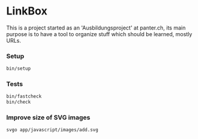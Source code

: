 # LinkBox

This is a project started as an 'Ausbildungsproject' at panter.ch, 
its main purpose is to have a tool to organize stuff which should be learned, mostly URLs.  

### Setup

```sh
bin/setup
```

### Tests

```sh
bin/fastcheck
bin/check
```

### Improve size of SVG images

```sh
svgo app/javascript/images/add.svg
```

